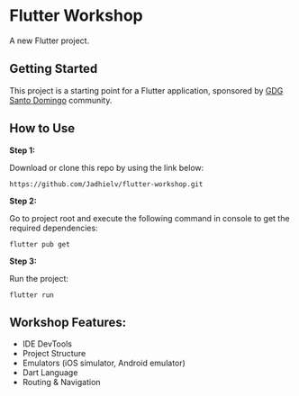 # Flutter Workshop

A new Flutter project.

## Getting Started

This project is a starting point for a Flutter application, sponsored by [GDG Santo Domingo](https://github.com/gdgsantodomingo) community.

## How to Use

**Step 1:**

Download or clone this repo by using the link below:

```
https://github.com/Jadhielv/flutter-workshop.git
```

**Step 2:**

Go to project root and execute the following command in console to get the required dependencies: 

``` 
flutter pub get 
```

**Step 3:**

Run the project: 

``` 
flutter run
```

## Workshop Features:

* IDE DevTools
* Project Structure
* Emulators (iOS simulator, Android emulator)
* Dart Language
* Routing & Navigation

